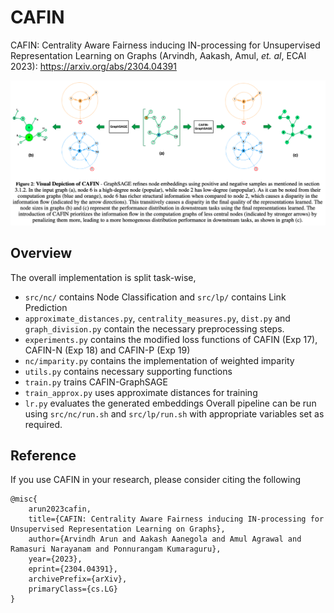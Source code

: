 # CAFIN
CAFIN: Centrality Aware Fairness inducing IN-processing for Unsupervised Representation Learning on Graphs (Arvindh, Aakash, Amul, _et. al_, ECAI 2023): https://arxiv.org/abs/2304.04391

![Cafin Pipeline](assets/pipeline.png "CAFIN")

## Overview
The overall implementation is split task-wise,
- `src/nc/` contains Node Classification and `src/lp/` contains Link Prediction
- `approximate_distances.py`, `centrality_measures.py`, `dist.py` and `graph_division.py` contain the necessary preprocessing steps.
- `experiments.py` contains the modified loss functions of CAFIN (Exp 17), CAFIN-N (Exp 18) and CAFIN-P (Exp 19)
- `nc/imparity.py` contains the implementation of weighted imparity
- `utils.py` contains necessary supporting functions   
- `train.py` trains CAFIN-GraphSAGE
- `train_approx.py` uses approximate distances for training
- `lr.py` evaluates the generated embeddings
Overall pipeline can be run using `src/nc/run.sh` and `src/lp/run.sh` with appropriate variables set as required.

## Reference
If you use CAFIN in your research, please consider citing the following
```
@misc{
    arun2023cafin,
    title={CAFIN: Centrality Aware Fairness inducing IN-processing for Unsupervised Representation Learning on Graphs}, 
    author={Arvindh Arun and Aakash Aanegola and Amul Agrawal and Ramasuri Narayanam and Ponnurangam Kumaraguru},
    year={2023},
    eprint={2304.04391},
    archivePrefix={arXiv},
    primaryClass={cs.LG}
}
```